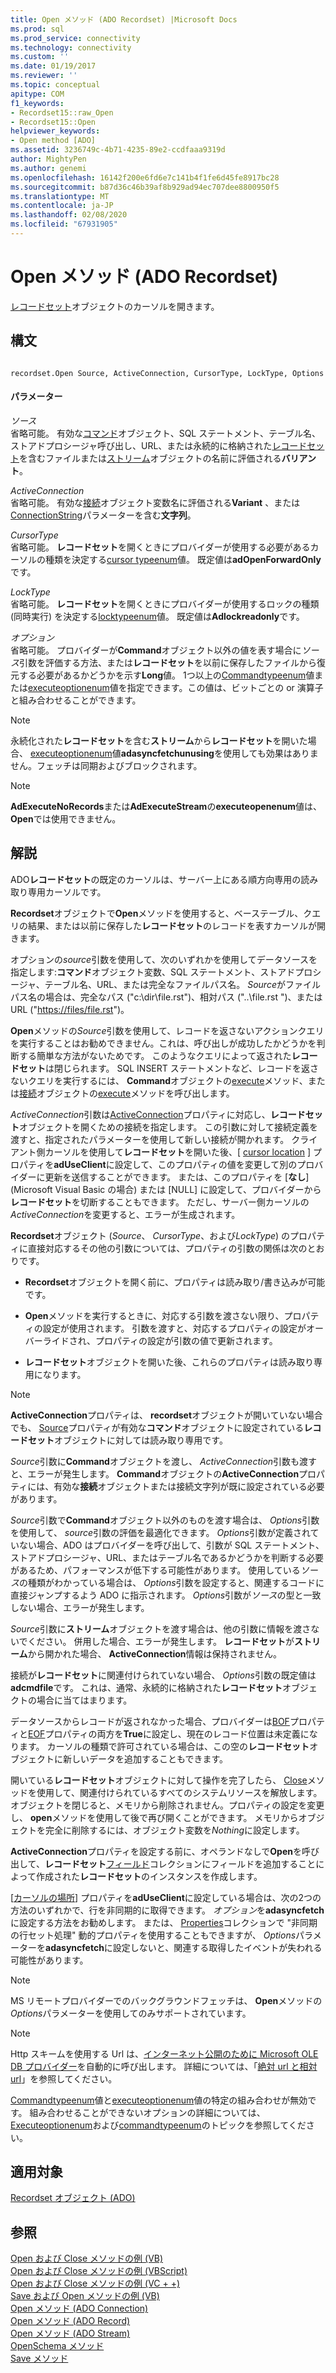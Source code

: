 ```yaml
---
title: Open メソッド (ADO Recordset) |Microsoft Docs
ms.prod: sql
ms.prod_service: connectivity
ms.technology: connectivity
ms.custom: ''
ms.date: 01/19/2017
ms.reviewer: ''
ms.topic: conceptual
apitype: COM
f1_keywords:
- Recordset15::raw_Open
- Recordset15::Open
helpviewer_keywords:
- Open method [ADO]
ms.assetid: 3236749c-4b71-4235-89e2-ccdfaaa9319d
author: MightyPen
ms.author: genemi
ms.openlocfilehash: 16142f200e6fd6e7c141b4f1fe6d45fe8917bc28
ms.sourcegitcommit: b87d36c46b39af8b929ad94ec707dee8800950f5
ms.translationtype: MT
ms.contentlocale: ja-JP
ms.lasthandoff: 02/08/2020
ms.locfileid: "67931905"
---
```

# <a name="open-method-ado-recordset"></a>Open メソッド (ADO Recordset)
[レコードセット](../../../ado/reference/ado-api/recordset-object-ado.md)オブジェクトのカーソルを開きます。  
  
## <a name="syntax"></a>構文  
  
```  
  
recordset.Open Source, ActiveConnection, CursorType, LockType, Options  
```  
  
#### <a name="parameters"></a>パラメーター  
 *ソース*  
 省略可能。 有効な[コマンド](../../../ado/reference/ado-api/command-object-ado.md)オブジェクト、SQL ステートメント、テーブル名、ストアドプロシージャ呼び出し、URL、または永続的に格納された[レコードセット](../../../ado/reference/ado-api/recordset-object-ado.md)を含むファイルまたは[ストリーム](../../../ado/reference/ado-api/stream-object-ado.md)オブジェクトの名前に評価される**バリアント**。  
  
 *ActiveConnection*  
 省略可能。 有効な[接続](../../../ado/reference/ado-api/connection-object-ado.md)オブジェクト変数名に評価される**Variant** 、または[ConnectionString](../../../ado/reference/ado-api/connectionstring-property-ado.md)パラメーターを含む**文字列**。  
  
 *CursorType*  
 省略可能。 **レコードセット**を開くときにプロバイダーが使用する必要があるカーソルの種類を決定する[cursor typeenum](../../../ado/reference/ado-api/cursortypeenum.md)値。 既定値は**adOpenForwardOnly**です。  
  
 *LockType*  
 省略可能。 **レコードセット**を開くときにプロバイダーが使用するロックの種類 (同時実行) を決定する[locktypeenum](../../../ado/reference/ado-api/locktypeenum.md)値。 既定値は**Adlockreadonly**です。  
  
 *オプション*  
 省略可能。 プロバイダーが**Command**オブジェクト以外の値を表す場合に*ソース*引数を評価する方法、または**レコードセット**を以前に保存したファイルから復元する必要があるかどうかを示す**Long**値。 1つ以上の[Commandtypeenum](../../../ado/reference/ado-api/commandtypeenum.md)値または[executeoptionenum](../../../ado/reference/ado-api/executeoptionenum.md)値を指定できます。この値は、ビットごとの or 演算子と組み合わせることができます。  
  
> [!NOTE]
>  永続化された**レコードセット**を含む**ストリーム**から**レコードセット**を開いた場合、 [executeoptionenum](../../../ado/reference/ado-api/executeoptionenum.md)値**adasyncfetchunusing**を使用しても効果はありません。フェッチは同期およびブロックされます。  
  
> [!NOTE]
>  **AdExecuteNoRecords**または**AdExecuteStream**の**executeopenenum**値は、 **Open**では使用できません。  
  
## <a name="remarks"></a>解説  
 ADO**レコードセット**の既定のカーソルは、サーバー上にある順方向専用の読み取り専用カーソルです。  
  
 **Recordset**オブジェクトで**Open**メソッドを使用すると、ベーステーブル、クエリの結果、または以前に保存した**レコードセット**のレコードを表すカーソルが開きます。  
  
 オプションの*source*引数を使用して、次のいずれかを使用してデータソースを指定します:**コマンド**オブジェクト変数、SQL ステートメント、ストアドプロシージャ、テーブル名、URL、または完全なファイルパス名。 *Source*がファイルパス名の場合は、完全なパス ("c:\dir\file.rst")、相対パス ("..\file.rst ")、または URL ("<https://files/file.rst>")。  
  
 **Open**メソッドの*Source*引数を使用して、レコードを返さないアクションクエリを実行することはお勧めできません。これは、呼び出しが成功したかどうかを判断する簡単な方法がないためです。 このようなクエリによって返された**レコードセット**は閉じられます。 SQL INSERT ステートメントなど、レコードを返さないクエリを実行するには、 **Command**オブジェクトの[execute](../../../ado/reference/ado-api/execute-method-ado-command.md)メソッド、または[接続](../../../ado/reference/ado-api/connection-object-ado.md)オブジェクトの[execute](../../../ado/reference/ado-api/execute-method-ado-connection.md)メソッドを呼び出します。  
  
 *ActiveConnection*引数は[ActiveConnection](../../../ado/reference/ado-api/activeconnection-property-ado.md)プロパティに対応し、**レコードセット**オブジェクトを開くための接続を指定します。 この引数に対して接続定義を渡すと、指定されたパラメーターを使用して新しい接続が開かれます。 クライアント側カーソルを使用して**レコードセット**を開いた後、[ [cursor location](../../../ado/reference/ado-api/cursorlocation-property-ado.md) ] プロパティを**adUseClient**に設定して、このプロパティの値を変更して別のプロバイダーに更新を送信することができます。 または、このプロパティを [**なし**] (Microsoft Visual Basic の場合) または [NULL] に設定して、プロバイダーから**レコードセット**を切断することもできます。 ただし、サーバー側カーソルの*ActiveConnection*を変更すると、エラーが生成されます。  
  
 **Recordset**オブジェクト (*Source*、 *CursorType*、および*LockType*) のプロパティに直接対応するその他の引数については、プロパティの引数の関係は次のとおりです。  
  
-   **Recordset**オブジェクトを開く前に、プロパティは読み取り/書き込みが可能です。  
  
-   **Open**メソッドを実行するときに、対応する引数を渡さない限り、プロパティの設定が使用されます。 引数を渡すと、対応するプロパティの設定がオーバーライドされ、プロパティの設定が引数の値で更新されます。  
  
-   **レコードセット**オブジェクトを開いた後、これらのプロパティは読み取り専用になります。  
  
> [!NOTE]
>  **ActiveConnection**プロパティは、 **recordset**オブジェクトが開いていない場合でも、 [Source](../../../ado/reference/ado-api/source-property-ado-recordset.md)プロパティが有効な**コマンド**オブジェクトに設定されている**レコードセット**オブジェクトに対しては読み取り専用です。  
  
 *Source*引数に**Command**オブジェクトを渡し、 *ActiveConnection*引数も渡すと、エラーが発生します。 **Command**オブジェクトの**ActiveConnection**プロパティには、有効な**接続**オブジェクトまたは接続文字列が既に設定されている必要があります。  
  
 *Source*引数で**Command**オブジェクト以外のものを渡す場合は、 *Options*引数を使用して、 *source*引数の評価を最適化できます。 *Options*引数が定義されていない場合、ADO はプロバイダーを呼び出して、引数が SQL ステートメント、ストアドプロシージャ、URL、またはテーブル名であるかどうかを判断する必要があるため、パフォーマンスが低下する可能性があります。 使用している*ソース*の種類がわかっている場合は、 *Options*引数を設定すると、関連するコードに直接ジャンプするよう ADO に指示されます。 *Options*引数が*ソース*の型と一致しない場合、エラーが発生します。  
  
 *Source*引数に**ストリーム**オブジェクトを渡す場合は、他の引数に情報を渡さないでください。 併用した場合、エラーが発生します。 **レコードセット**が**ストリーム**から開かれた場合、 **ActiveConnection**情報は保持されません。  
  
 接続が**レコードセット**に関連付けられていない場合、 *Options*引数の既定値は**adcmdfile**です。 これは、通常、永続的に格納された**レコードセット**オブジェクトの場合に当てはまります。  
  
 データソースからレコードが返されなかった場合、プロバイダーは[BOF](../../../ado/reference/ado-api/bof-eof-properties-ado.md)プロパティと[EOF](../../../ado/reference/ado-api/bof-eof-properties-ado.md)プロパティの両方を**True**に設定し、現在のレコード位置は未定義になります。 カーソルの種類で許可されている場合は、この空の**レコードセット**オブジェクトに新しいデータを追加することもできます。  
  
 開いている**レコードセット**オブジェクトに対して操作を完了したら、 [Close](../../../ado/reference/ado-api/close-method-ado.md)メソッドを使用して、関連付けられているすべてのシステムリソースを解放します。 オブジェクトを閉じると、メモリから削除されません。プロパティの設定を変更し、 **open**メソッドを使用して後で再び開くことができます。 メモリからオブジェクトを完全に削除するには、オブジェクト変数を*Nothing*に設定します。  
  
 **ActiveConnection**プロパティを設定する前に、オペランドなしで**Open**を呼び出して、**レコードセット**[フィールド](../../../ado/reference/ado-api/fields-collection-ado.md)コレクションにフィールドを追加することによって作成された**レコードセット**のインスタンスを作成します。  
  
 [[カーソルの場所](../../../ado/reference/ado-api/cursorlocation-property-ado.md)] プロパティを**adUseClient**に設定している場合は、次の2つの方法のいずれかで、行を非同期的に取得できます。 *オプション*を**adasyncfetch**に設定する方法をお勧めします。 または、 [Properties](../../../ado/reference/ado-api/properties-collection-ado.md)コレクションで "非同期の行セット処理" 動的プロパティを使用することもできますが、 *Options*パラメーターを**adasyncfetch**に設定しないと、関連する取得したイベントが失われる可能性があります。  
  
> [!NOTE]
>  MS リモートプロバイダーでのバックグラウンドフェッチは、 **Open**メソッドの*Options*パラメーターを使用してのみサポートされています。  
  
> [!NOTE]
>  Http スキームを使用する Url は、[インターネット公開のために Microsoft OLE DB プロバイダー](../../../ado/guide/appendixes/microsoft-ole-db-provider-for-internet-publishing.md)を自動的に呼び出します。 詳細については、「[絶対 url と相対 url](../../../ado/guide/data/absolute-and-relative-urls.md)」を参照してください。  
  
 [Commandtypeenum](../../../ado/reference/ado-api/commandtypeenum.md)値と[executeoptionenum](../../../ado/reference/ado-api/executeoptionenum.md)値の特定の組み合わせが無効です。 組み合わせることができないオプションの詳細については、 [Executeoptionenum](../../../ado/reference/ado-api/executeoptionenum.md)および[commandtypeenum](../../../ado/reference/ado-api/commandtypeenum.md)のトピックを参照してください。  
  
## <a name="applies-to"></a>適用対象  
 [Recordset オブジェクト (ADO)](../../../ado/reference/ado-api/recordset-object-ado.md)  
  
## <a name="see-also"></a>参照  
 [Open および Close メソッドの例 (VB)](../../../ado/reference/ado-api/open-and-close-methods-example-vb.md)   
 [Open および Close メソッドの例 (VBScript)](../../../ado/reference/ado-api/open-and-close-methods-example-vbscript.md)   
 [Open および Close メソッドの例 (VC + +)](../../../ado/reference/ado-api/open-and-close-methods-example-vc.md)   
 [Save および Open メソッドの例 (VB)](../../../ado/reference/ado-api/save-and-open-methods-example-vb.md)   
 [Open メソッド (ADO Connection)](../../../ado/reference/ado-api/open-method-ado-connection.md)   
 [Open メソッド (ADO Record)](../../../ado/reference/ado-api/open-method-ado-record.md)   
 [Open メソッド (ADO Stream)](../../../ado/reference/ado-api/open-method-ado-stream.md)   
 [OpenSchema メソッド](../../../ado/reference/ado-api/openschema-method.md)   
 [Save メソッド](../../../ado/reference/ado-api/save-method.md)
